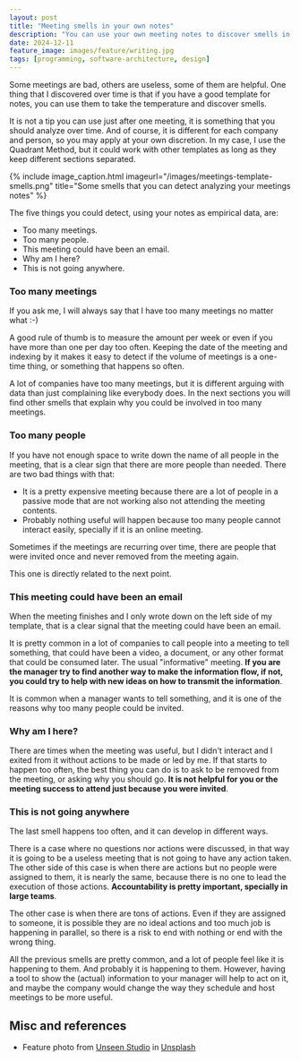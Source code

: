 ```yaml
---
layout: post
title: "Meeting smells in your own notes"
description: "You can use your own meeting notes to discover smells in the way your company make the meetings."
date: 2024-12-11
feature_image: images/feature/writing.jpg
tags: [programming, software-architecture, design]
---
```


Some meetings are bad, others are useless, some of them are helpful. One thing that I discovered over time is that if you have a good template for notes, you can use them to take the temperature and discover smells.

It is not a tip you can use just after one meeting, it is something that you should analyze over time. And of course, it is different for each company and person, so you may apply at your own discretion. In my case, I use the Quadrant Method, but it could work with other templates as long as they keep different sections separated.

<!--more-->

{% include image_caption.html imageurl="/images/meetings-template-smells.png" title="Some smells that you can detect analyzing your meetings notes" %}

The five things you could detect, using your notes as empirical data, are:
* Too many meetings.
* Too many people.
* This meeting could have been an email.
* Why am I here?
* This is not going anywhere.

### Too many meetings

If you ask me, I will always say that I have too many meetings no matter what :-) 

A good rule of thumb is to measure the amount per week or even if you have more than one per day too often. Keeping the date of the meeting and indexing by it makes it easy to detect if the volume of meetings is a one-time thing, or something that happens so often.

A lot of companies have too many meetings, but it is different arguing with data than just complaining like everybody does. In the next sections you will find other smells that explain why you could be involved in too many meetings.
 
### Too many people

If you have not enough space to write down the name of all people in the meeting, that is a clear sign that there are more people than needed. There are two bad things with that:
* It is a pretty expensive meeting because there are a lot of people in a passive mode that are not working also not attending the meeting contents.
* Probably nothing useful will happen because too many people cannot interact easily, specially if it is an online meeting.

Sometimes if the meetings are recurring over time, there are people that were invited once and never removed from the meeting again.

This one is directly related to the next point.

### This meeting could have been an email

When the meeting finishes and I only wrote down on the left side of my template, that is a clear signal that the meeting could have been an email. 

It is pretty common in a lot of companies to call people into a meeting to tell something, that could have been a video, a document, or any other format that could be consumed later. The usual "informative" meeting. **If you are the manager try to find another way to make the information flow, if not, you could try to help with new ideas on how to transmit the information**.

It is common when a manager wants to tell something, and it is one of the reasons why too many people could be invited.

### Why am I here?

There are times when the meeting was useful, but I didn't interact and I exited from it without actions to be made or led by me. If that starts to happen too often, the best thing you can do is to ask to be removed from the meeting, or asking why you should go. **It is not helpful for you or the meeting success to attend just because you were invited**.

### This is not going anywhere

The last smell happens too often, and it can develop in different ways.

There is a case where no questions nor actions were discussed, in that way it is going to be a useless meeting that is not going to have any action taken. The other side of this case is when there are actions but no people were assigned to them, it is nearly the same, because there is no one to lead the execution of those actions. **Accountability is pretty important, specially in large teams**.

The other case is when there are tons of actions. Even if they are assigned to someone, it is possible they are no ideal actions and too much job is happening in parallel, so there is a risk to end with nothing or end with the wrong thing. 

All the previous smells are pretty common, and a lot of people feel like it is happening to them.  And probably it is happening to them. However, having a tool to show the (actual) information to your manager will help to act on it, and maybe the company would change the way they schedule and host meetings to be more useful.

## Misc and references

* Feature photo from <a href="https://unsplash.com/es/@uns__nstudio?utm_content=creditCopyText&utm_medium=referral&utm_source=unsplash">Unseen Studio</a> in <a href="https://unsplash.com/es/fotos/persona-que-escribe-en-una-mesa-de-madera-marron-cerca-de-una-taza-de-ceramica-blanca-s9CC2SKySJM?utm_content=creditCopyText&utm_medium=referral&utm_source=unsplash">Unsplash</a>
